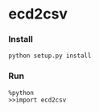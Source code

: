 # ecd2csv

### Install
```shell
python setup.py install
```

### Run
```shell
%python
>>import ecd2csv
```
